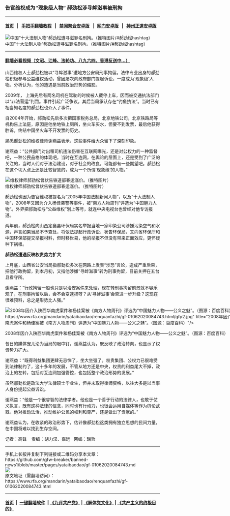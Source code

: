 ### 告官维权成为“现象级人物” 郝劲松涉寻衅滋事被刑拘
------------------------

#### [首页](https://github.com/gfw-breaker/banned-news1/blob/master/README.md) &nbsp;&nbsp;|&nbsp;&nbsp; [手把手翻墙教程](https://github.com/gfw-breaker/guides/wiki) &nbsp;&nbsp;|&nbsp;&nbsp; [禁闻聚合安卓版](https://github.com/gfw-breaker/bn-android) &nbsp;&nbsp;|&nbsp;&nbsp; [网门安卓版](https://github.com/oGate2/oGate) &nbsp;&nbsp;|&nbsp;&nbsp; [神州正道安卓版](https://github.com/SzzdOgate/update) 



<div id="headerimg">
 <img alt="中国“十大法制人物”郝劲松遭寻滋罪名刑拘。（推特图片/#郝劲松hashtag）" src="https://www.rfa.org/mandarin/yataibaodao/renquanfazhi/gf-01062020084743.html/Untitled-1.jpg/@@images/8acec837-bba6-48ce-903c-9db2171a8002.jpeg" title="中国“十大法制人物”郝劲松遭寻滋罪名刑拘。（推特图片/#郝劲松hashtag）"/>
 <div id="headerimgcontents">
  <div id="headerimgcaption">
   <span>
    中国“十大法制人物”郝劲松遭寻滋罪名刑拘。（推特图片/#郝劲松hashtag）
   </span>
   <!-- zoomattribute -->
  </div>
  <!-- headerimgcaption -->
 </div>
 <!-- headerimagecontents -->
</div>

<hr/>


#### [翻墙必看视频（文昭、江峰、法轮功、八九六四、香港反送中...）](http://167.172.214.107/home.html)

<div id="storytext">
 <div>
  <div class="slot_header">
  </div>
 </div>
 <p>
  山西维权人士郝劲松被以“寻衅滋事”遭地方公安局刑事拘留。法律专业出身的郝劲松积极参与公益维权活动，曾因屡次向政府部门提起诉讼，一度成为‘现象级’人物。分析认为，他的遭遇是当前政治形势的缩影。
 </p>
 <p>
  2009年， 上海先后有两名司机在驾驶的时候被人截停上车，因而被交通执法部门以“非法营运”判罚。事件引起广泛争议。其后当局承认存在“钓鱼执法”。当时已有相当知名度的郝劲松也介入了事件。
 </p>
 <p>
  自2004年开始，郝劲松先后多次把国家税务总局，北京地铁公司，北京铁路局等机构告上法庭，原因是他坐地铁上厕所，坐火车买水，但要不到发票，最后他获得胜诉，终结中国坐火车不开发票的历史。
 </p>
 <p>
 </p>
 <p>
 </p>
 <p>
  熟悉郝劲松的维权律师谢燕益表示，这些事件给大众留下了深刻印象。
 </p>
 <p>
  谢燕益：“公共部门对出租司机违法伤害在互联网曝光，还是对公权力的一种监督吧，一种公民品格的体现吧。当时在互连网，在舆论的层面上，还是受到了广泛的关注的，当时人们对于法治建设，对于社会的改良，可能都有一些期望吧。郝劲松在这个切入点上还是比较智慧的，成为一个所谓‘现象级’的人物。”
 </p>
 <p>
 </p>
 <p>
  <div class="image-inline captioned" style="width:770px;">
   <div style="width:770px;">
    <img alt="维权律师郝劲松曾状告铁道部春运涨价。（推特图片）" src="https://www.rfa.org/mandarin/yataibaodao/renquanfazhi/gf-01062020084743.html/gfp.jpg" title="维权律师郝劲松曾状告铁道部春运涨价。（推特图片）"/>
   </div>
   <div class="image-caption">
    <span style="width:770px;">
     维权律师郝劲松曾状告铁道部春运涨价。（推特图片）
    </span>
    <span class="copyright">
    </span>
   </div>
  </div>
 </p>
 <p>
  郝劲松也因为告官维权被提名为“2005年中国法制新闻人物”，以及“十大法制人物”，2008年又因为介入杨佳袭警等事件，被“南方人物周刊”评选为“中国魅力人物”。外界把郝劲松与“公益维权”划上等号，就连中央电视台也曾经对他专访报道。
 </p>
 <p>
  两年前，郝劲松向山西定襄县环保局实名举报当地一家印染公司涉嫌污染空气和水源，声言如果当局不予查处，将依法提起行政诉讼，状告环保局，又向省环保厅和中国环保部提交举报材料，但时移世易，他的举报不但没有带来正面效应，更怀疑种下祸根。
 </p>
 <p>
  <b>
   郝劲松遭遇反映权贵势力扩大
  </b>
 </p>
 <p>
  上月底，山西省公安当局指郝劲松多次在网路上发表“涉恐”言论，造成严重后果，把他行政拘留，到本月初，又指他涉嫌“寻衅滋事”转为刑事拘留，目前关押在五台县看守所。
 </p>
 <p>
  谢燕益：“行政拘留一般也只是以治安案件来处理，现在转刑事拘留前景就不容乐观了，在刑事拘留以后，会不会变逮捕呀？从‘寻衅滋事’会否进一步升级？这现在很难预料，总之是形势比人强。”
 </p>
 <p>
 </p>
 <p>
  <div class="image-inline captioned" style="width:802px;">
   <div style="width:802px;">
    <img alt="2008年因介入陕西华南虎案件和杨佳案被《南方人物周刊》评选为“中国魅力人物——公义之魅”。（图源：百度百科）" src="https://www.rfa.org/mandarin/yataibaodao/renquanfazhi/gf-01062020084743.html/gfp2.jpg" title="2008年因介入陕西华南虎案件和杨佳案被《南方人物周刊》评选为“中国魅力人物——公义之魅”。（图源：百度百科）"/>
   </div>
   <div class="image-caption">
    <span style="width:802px;">
     2008年因介入陕西华南虎案件和杨佳案被《南方人物周刊》评选为“中国魅力人物——公义之魅”。（图源：百度百科）
    </span>
    <span class="copyright">
    </span>
   </div>
  </div>
 </p>
 <p>
  昔日的媒体宠儿沦为当局的眼中钉，谢燕益认为，既反映了政治转向，也显示了权贵势力扩大。
 </p>
 <p>
  谢燕益：“既得利益集团更肆无忌惮了，坐大坐强了。权贵集团、公权力已很难受到法律制约了，这十多年的发展，不管从地方还是中央，权贵的利益尾大不掉，政治上的左转，包括对互连网加强管控，也包括整个政治形势的发展。”
 </p>
 <p>
  虽然郝劲松是政法大学法律硕士毕业生，但并未取得律师资格，以往大多是以当事人身份提起公益诉讼。
 </p>
 <p>
  谢燕益：“他是一个很睿智的法律学者。他也是一个善于行动的法律人，也敢于仗义执言，既有这种法律的信念，同时也有行动力，也很会运用自媒体等作为舆论武器。他对推动法治，推动维护公民的权利和尊严，还是做出了贡献的。”
 </p>
 <p>
  谢燕益认为，在收紧的政治形势下，估计像郝劲松这类拥有独立思想的民间力量，在中国将难以找到生存空间。
 </p>
 <p>
 </p>
 <p>
  记者：高锋    责编：胡力汉、嘉远   网编：瑞哲
 </p>
</div>

<hr/>
手机上长按并复制下列链接或二维码分享本文章：<br/>
https://github.com/gfw-breaker/banned-news1/blob/master/pages/yataibaodao/gf-01062020084743.md <br/>
<a href='https://github.com/gfw-breaker/banned-news1/blob/master/pages/yataibaodao/gf-01062020084743.md'><img src='https://github.com/gfw-breaker/banned-news1/blob/master/pages/yataibaodao/gf-01062020084743.md.png'/></a> <br/>
原文地址（需翻墙访问）：https://www.rfa.org/mandarin/yataibaodao/renquanfazhi/gf-01062020084743.html


------------------------
#### [首页](https://github.com/gfw-breaker/banned-news1/blob/master/README.md) &nbsp;|&nbsp; [一键翻墙软件](https://github.com/gfw-breaker/nogfw/blob/master/README.md) &nbsp;| [《九评共产党》](https://github.com/gfw-breaker/9ping.md/blob/master/README.md#九评之一评共产党是什么) | [《解体党文化》](https://github.com/gfw-breaker/jtdwh.md/blob/master/README.md) | [《共产主义的终极目的》](https://github.com/gfw-breaker/gczydzjmd.md/blob/master/README.md)


<img src='http://gfw-breaker.win/banned-news/pages/yataibaodao/gf-01062020084743.md' width='0px' height='0px'/>